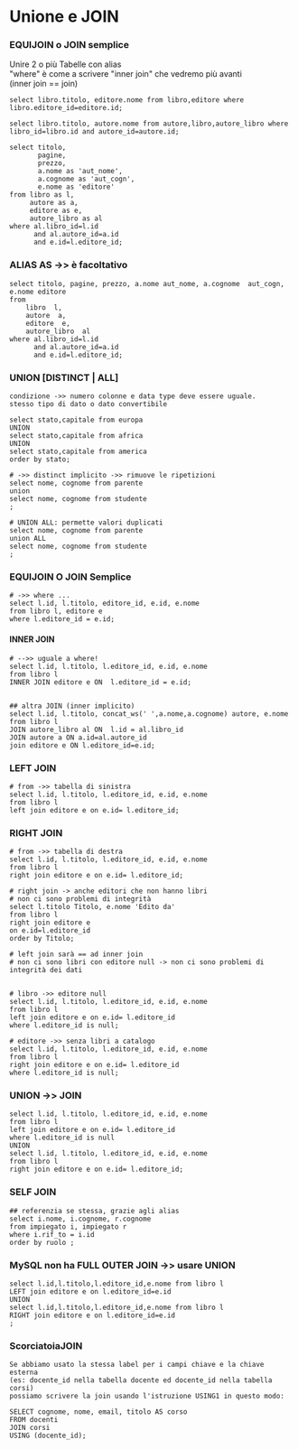 # Unione e JOIN

### EQUIJOIN o JOIN semplice
 Unire 2 o più Tabelle con alias<br>
 "where" è come a scrivere "inner join" che vedremo più avanti<br>
 (inner join == join)

    select libro.titolo, editore.nome from libro,editore where libro.editore_id=editore.id;

    select libro.titolo, autore.nome from autore,libro,autore_libro where libro_id=libro.id and autore_id=autore.id;

    select titolo, 
           pagine, 
           prezzo, 
           a.nome as 'aut_nome', 
           a.cognome as 'aut_cogn', 
           e.nome as 'editore'
    from libro as l, 
         autore as a,
         editore as e,
         autore_libro as al  
    where al.libro_id=l.id 
          and al.autore_id=a.id 
          and e.id=l.editore_id;

### ALIAS AS ->> è facoltativo
    select titolo, pagine, prezzo, a.nome aut_nome, a.cognome  aut_cogn, e.nome editore
    from 
        libro  l,
        autore  a,
        editore  e,
        autore_libro  al  
    where al.libro_id=l.id 
          and al.autore_id=a.id 
          and e.id=l.editore_id;

   

### UNION [DISTINCT | ALL]
    condizione ->> numero colonne e data type deve essere uguale.
    stesso tipo di dato o dato convertibile

    select stato,capitale from europa 
    UNION 
    select stato,capitale from africa 
    UNION 
    select stato,capitale from america
    order by stato; 

    # ->> distinct implicito ->> rimuove le ripetizioni
    select nome, cognome from parente
    union 
    select nome, cognome from studente
    ;

    # UNION ALL: permette valori duplicati
    select nome, cognome from parente
    union ALL
    select nome, cognome from studente
    ;


### EQUIJOIN O JOIN Semplice
    # ->> where ...
    select l.id, l.titolo, editore_id, e.id, e.nome  
    from libro l, editore e 
    where l.editore_id = e.id; 

#### INNER JOIN
    # -->> uguale a where!
    select l.id, l.titolo, l.editore_id, e.id, e.nome 
    from libro l
    INNER JOIN editore e ON  l.editore_id = e.id;

  
    ## altra JOIN (inner implicito) 
    select l.id, l.titolo, concat_ws(' ',a.nome,a.cognome) autore, e.nome
    from libro l
    JOIN autore_libro al ON  l.id = al.libro_id
    JOIN autore a ON a.id=al.autore_id
    join editore e ON l.editore_id=e.id;


### LEFT JOIN
    # from ->> tabella di sinistra
    select l.id, l.titolo, l.editore_id, e.id, e.nome
    from libro l
    left join editore e on e.id= l.editore_id;

### RIGHT JOIN
    # from ->> tabella di destra
    select l.id, l.titolo, l.editore_id, e.id, e.nome
    from libro l
    right join editore e on e.id= l.editore_id;

    # right join -> anche editori che non hanno libri
    # non ci sono problemi di integrità
    select l.titolo Titolo, e.nome 'Edito da' 
    from libro l 
    right join editore e
    on e.id=l.editore_id
    order by Titolo;

    # left join sarà == ad inner join
    # non ci sono libri con editore null -> non ci sono problemi di integrità dei dati


    # libro ->> editore null
    select l.id, l.titolo, l.editore_id, e.id, e.nome
    from libro l
    left join editore e on e.id= l.editore_id
    where l.editore_id is null;

    # editore ->> senza libri a catalogo
    select l.id, l.titolo, l.editore_id, e.id, e.nome
    from libro l
    right join editore e on e.id= l.editore_id
    where l.editore_id is null;

### UNION ->> JOIN
    select l.id, l.titolo, l.editore_id, e.id, e.nome
    from libro l
    left join editore e on e.id= l.editore_id
    where l.editore_id is null
    UNION
    select l.id, l.titolo, l.editore_id, e.id, e.nome
    from libro l
    right join editore e on e.id= l.editore_id;

### SELF JOIN
    ## referenzia se stessa, grazie agli alias
    select i.nome, i.cognome, r.cognome
    from impiegato i, impiegato r 
    where i.rif_to = i.id 
    order by ruolo ;
    
### MySQL non ha FULL OUTER JOIN ->> usare UNION
    select l.id,l.titolo,l.editore_id,e.nome from libro l 
    LEFT join editore e on l.editore_id=e.id
    UNION 
    select l.id,l.titolo,l.editore_id,e.nome from libro l 
    RIGHT join editore e on l.editore_id=e.id
    ;

### ScorciatoiaJOIN
    Se abbiamo usato la stessa label per i campi chiave e la chiave esterna
    (es: docente_id nella tabella docente ed docente_id nella tabella corsi)
    possiamo scrivere la join usando l'istruzione USING1 in questo modo:

    SELECT cognome, nome, email, titolo AS corso
    FROM docenti
    JOIN corsi
    USING (docente_id);

    


